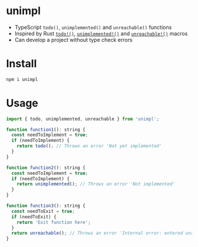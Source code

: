 # unimpl

- TypeScript `todo()`, `unimplemented()` and `unreachable()` functions
- Inspired by Rust [`todo!()`][todo], [`unimplemented!()`][unimpl] and [`unreachable!()`][unreachable] macros
- Can develop a project without type check errors

[todo]: https://doc.rust-lang.org/std/macro.todo.html
[unimpl]: https://doc.rust-lang.org/std/macro.unimplemented.html
[unreachable]: https://doc.rust-lang.org/std/macro.unreachable.html

# Install

```sh
npm i unimpl
```

# Usage

```js
import { todo, unimplemented, unreachable } from 'unimpl';

function function1(): string {
  const needToImplement = true;
  if (needToImplement) {
    return todo(); // Throws an error 'Not yet implemented'
  }
}

function function2(): string {
  const needToImplement = true;
  if (needToImplement) {
    return unimplemented(); // Throws an error 'Not implemented'
  }
}

function function3(): string {
  const needToExit = true;
  if (needToExit) {
    return 'Exit function here';
  }
  return unreachable(); // Throws an error 'Internal error: entered unreachable code'
}
```
